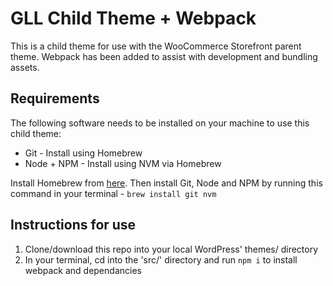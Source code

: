 # GLL Child Theme + Webpack

This is a child theme for use with the WooCommerce Storefront parent theme. Webpack has been added to assist with development and bundling assets.

## Requirements

The following software needs to be installed on your machine to use this child theme:

- Git - Install using Homebrew
- Node + NPM - Install using NVM via Homebrew

Install Homebrew from [here](https://brew.sh/). Then install Git, Node and NPM by running this command in your terminal - `brew install git nvm`

## Instructions for use

1. Clone/download this repo into your local WordPress' themes/ directory
2. In your terminal, cd into the 'src/' directory and run `npm i` to install webpack and dependancies
